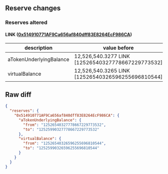 ## Reserve changes

### Reserves altered

#### LINK ([0x514910771AF9Ca656af840dff83E8264EcF986CA](https://etherscan.io/address/0x514910771AF9Ca656af840dff83E8264EcF986CA))

| description | value before | value after |
| --- | --- | --- |
| aTokenUnderlyingBalance | 12,526,540.3277 LINK [12526540327778667229773532] | 12,525,990.3277 LINK [12525990327778667229773532] |
| virtualBalance | 12,526,540.3265 LINK [12526540326596255696810544] | 12,525,990.3265 LINK [12525990326596255696810544] |


## Raw diff

```json
{
  "reserves": {
    "0x514910771AF9Ca656af840dff83E8264EcF986CA": {
      "aTokenUnderlyingBalance": {
        "from": "12526540327778667229773532",
        "to": "12525990327778667229773532"
      },
      "virtualBalance": {
        "from": "12526540326596255696810544",
        "to": "12525990326596255696810544"
      }
    }
  }
}
```